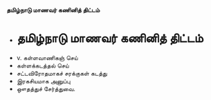 **தமிழ்நாடு மாணவர் கணினித் திட்டம்**
- # தமிழ்நாடு மாணவர் கணினித் திட்டம்
- v. கள்ளவாணிகஞ் செய்
- கள்ளக்கடத்தல் செய்
- சட்டவிரோதமாகச் சரக்குகள் கடத்து
- இரகசியமாக அனுப்பு
- ஔதத்துச் சேர்த்துவை.

